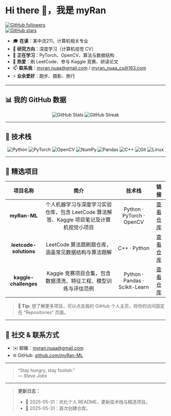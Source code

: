 <!-- 如果你有自己的横幅图片，可以将其放在 `images/hero-banner.png` 并取消下面这行注释 -->
<!--<img src="images/hero-banner.png" alt="Hero Banner" width="100%" /> -->

# Hi there 👋，我是 **myRan**

[![GitHub followers](https://img.shields.io/github/followers/myRan-ML?label=Follow&style=social)](https://github.com/myRan-ML?tab=followers)  
[![GitHub stars](https://img.shields.io/github/stars/myRan-ML?style=social)](https://github.com/myRan-ML?tab=repositories)

- 🎓 **在读**：某中流211，计算机相关专业  
- 🔭 **研究方向**：深度学习（计算机视觉 CV）  
- 🌱 **正在学习**：PyTorch、OpenCV、算法与数据结构  
- 💬 **热爱**：刷 LeetCode、参与 Kaggle 竞赛、研读论文  
- 📫 **联系我**：myran.nuaa@gmail.com / myran_nuaa_cs@163.com  
- ⚡ **业余爱好**：跑步、摄影、旅行  

---

## 📊 我的 GitHub 数据

<p align="center">
  <img src="https://github-readme-stats.vercel.app/api?username=myRan-ML&show_icons=true&theme=radical" alt="GitHub Stats" />  
  <img src="https://github-readme-streak-stats.herokuapp.com/?user=myRan-ML&date_format=M%20j%5B%2C%20Y%5D&theme=radical" alt="GitHub Streak" />
</p>

---

## 🔧 技术栈

<p align="center">
  <img src="https://img.shields.io/badge/Python-3776AB?style=flat-square&logo=python&logoColor=white" alt="Python" />
  <img src="https://img.shields.io/badge/PyTorch-EE4C2C?style=flat-square&logo=pytorch&logoColor=white" alt="PyTorch" />
  <img src="https://img.shields.io/badge/OpenCV-5C3EE8?style=flat-square&logo=opencv&logoColor=white" alt="OpenCV" />
  <img src="https://img.shields.io/badge/NumPy-013243?style=flat-square&logo=numpy&logoColor=white" alt="NumPy" />
  <img src="https://img.shields.io/badge/Pandas-150458?style=flat-square&logo=pandas&logoColor=white" alt="Pandas" />
  <img src="https://img.shields.io/badge/C%2B%2B-00599C?style=flat-square&logo=c%2B%2B&logoColor=white" alt="C++" />
  <img src="https://img.shields.io/badge/Git-F05032?style=flat-square&logo=git&logoColor=white" alt="Git" />
  <img src="https://img.shields.io/badge/Linux-FCC624?style=flat-square&logo=linux&logoColor=white" alt="Linux" />
</p>

---

## 📂 精选项目

| 项目名称 | 简介 | 技术栈 | 链接 |
| :------: | :--: | :----: | :---: |
| **myRan-ML** | 个人机器学习与深度学习实验仓库，包含 LeetCode 算法解答、Kaggle 项目笔记及计算机视觉小项目 | Python · PyTorch · OpenCV | [查看仓库](https://github.com/myRan-ML/myRan-ML) |
| **leetcode-solutions** | LeetCode 算法题刷题仓库，涵盖常见数据结构与算法题解 | C++ · Python | [查看仓库](https://github.com/myRan-ML/leetcode-solutions) |
| **kaggle-challenges** | Kaggle 竞赛项目合集，包含数据清洗、特征工程、模型训练与评估范例 | Python · Pandas · Scikit-Learn | [查看仓库](https://github.com/myRan-ML/kaggle-challenges) |

> **📌 Tip:** 想了解更多项目，可以点击我的 GitHub 个人主页，将你的访问固定在 “Repositories” 页面。  

---

## 🔗 社交 & 联系方式

- ✉️ 邮箱：myran.nuaa@gmail.com  
- 🌐 GitHub: [github.com/myRan-ML](https://github.com/myRan-ML)  
<!-- - 🔗 领英（LinkedIn）：[linkedin.com/in/your-profile](https://www.linkedin.com/in/your-profile) （可选）  
- 📚 Blog：<https://blog.example.com> （如有）  -->

---

> “Stay hungry, stay foolish.”  
> — *Steve Jobs*

---

> **更新日志：**  
> - 🚀 2025-05-31：优化个人 README，更新技术栈与精选项目。  
> - 🚀 2025-05-31：首次创建仓库。  


